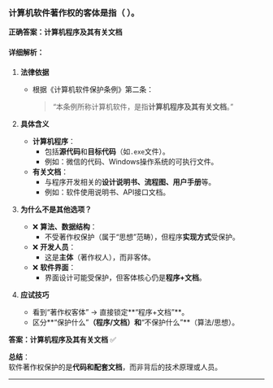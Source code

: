 ### ​**计算机软件著作权的客体是指（ ）。​**​

​**正确答案：计算机程序及其有关文档**​

#### ​**详细解析：​**​

1. ​**法律依据**​
    
    - 根据《计算机软件保护条例》第二条：
        
        > “本条例所称计算机软件，是指**计算机程序及其有关文档**。”
        
2. ​**具体含义**​
    
    - ​**计算机程序**​：
        - 包括**源代码**和**目标代码**​（如`.exe`文件）。
        - 例如：微信的代码、Windows操作系统的可执行文件。
    - ​**有关文档**​：
        - 与程序开发相关的**设计说明书、流程图、用户手册**等。
        - 例如：软件使用说明书、API接口文档。
3. ​**为什么不是其他选项？​**​
    
    - ❌ ​**算法、数据结构**​：
        - 不受著作权保护（属于“思想”范畴），但程序**实现方式**受保护。
    - ❌ ​**开发人员**​：
        - 这是**主体**​（著作权人），而非客体。
    - ❌ ​**软件界面**​：
        - 界面设计可能受保护，但客体核心仍是**程序+文档**。
4. ​**应试技巧**​
    
    - 看到“著作权客体” → 直接锁定**​“程序+文档”​**。
    - 区分**​“保护什么”​**​（程序/文档）和**​“不保护什么”​**​（算法/思想）。

​**答案：计算机程序及其有关文档**​ ✅

​**总结**​：  
软件著作权保护的是**代码和配套文档**，而非背后的技术原理或人员。


---
